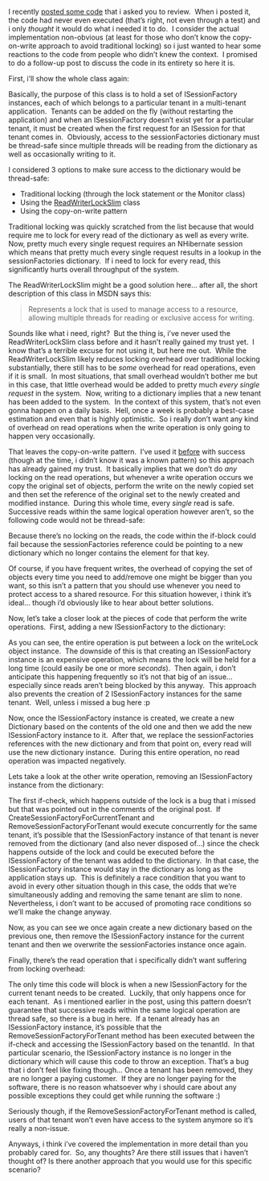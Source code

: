 I recently <a href="/blog/2010/02/wanna-review-my-code/" target="_blank">posted some code</a> that i asked you to review.&#160; When i posted it, the code had never even executed (that’s right, not even through a test) and i only <em>thought</em> it would do what i needed it to do.&#160; I consider the actual implementation non-obvious (at least for those who don’t know the copy-on-write approach to avoid traditional locking) so i just wanted to hear some reactions to the code from people who didn’t knew the context.&#160; I promised to do a follow-up post to discuss the code in its entirety so here it is.

First, i’ll show the whole class again:

<script src="https://gist.github.com/3693200.js?file=s1.cs"></script>

Basically, the purpose of this class is to hold a set of ISessionFactory instances, each of which belongs to a particular tenant in a multi-tenant application.&#160; Tenants can be added on the fly (without restarting the application) and when an ISessionFactory doesn’t exist yet for a particular tenant, it must be created when the first request for an ISession for that tenant comes in.&#160; Obviously, access to the sessionFactories dictionary must be thread-safe since multiple threads will be reading from the dictionary as well as occasionally writing to it.

I considered 3 options to make sure access to the dictionary would be thread-safe:

- Traditional locking (through the lock statement or the Monitor class)
- Using the <a href="http://msdn.microsoft.com/en-us/library/system.threading.readerwriterlockslim.aspx" target="_blank">ReadWriterLockSlim</a> class
- Using the copy-on-write pattern

Traditional locking was quickly scratched from the list because that would require me to lock for every read of the dictionary as well as every write.&#160; Now, pretty much every single request requires an NHibernate session which means that pretty much every single request results in a lookup in the sessionFactories dictionary.&#160; If i need to lock for every read, this significantly hurts overall throughput of the system.&#160; 

The ReadWriterLockSlim might be a good solution here… after all, the short description of this class in MSDN says this:

<blockquote>Represents a lock that is used to manage access to a resource, allowing multiple threads for reading or exclusive access for writing.</blockquote>  

Sounds like what i need, right?&#160; But the thing is, i’ve never used the ReadWriterLockSlim class before and it hasn’t really gained my trust yet.&#160; I know that’s a terrible excuse for not using it, but here me out.&#160; While the ReadWriterLockSlim likely reduces locking overhead over traditional locking substantially, there still has to be <em>some</em> overhead for read operations, even if it is small.&#160; In most situations, that small overhead wouldn’t bother me but in this case, that little overhead would be added to pretty much <em>every single request</em> in the system.&#160; Now, writing to a dictionary implies that a new tenant has been added to the system.&#160; In the context of this system, that’s not even gonna happen on a daily basis.&#160; Hell, once a week is probably a best-case estimation and even that is highly optimistic.&#160; So i really don’t want any kind of overhead on read operations when the write operation is only going to happen very occasionally.

That leaves the copy-on-write pattern.&#160; I’ve used it <a href="/blog/2009/02/challenge-do-you-truly-understand-this-code/" target="_blank">before</a> with success (though at the time, i didn’t know it was a known pattern) so this approach has already gained my trust.&#160; It basically implies that we don’t do <em>any</em> locking on the read operations, but whenever a write operation occurs we copy the original set of objects, perform the write on the newly copied set and then set the reference of the original set to the newly created and modified instance.&#160; During this whole time, every <em>single</em> read is safe.&#160; Successive reads within the same logical operation however aren’t, so the following code would not be thread-safe:

<script src="https://gist.github.com/3693200.js?file=s2.cs"></script>

Because there’s no locking on the reads, the code within the if-block could fail because the sessionFactories reference could be pointing to a new dictionary which no longer contains the element for that key.&#160; 

Of course, if you have frequent writes, the overhead of copying the set of objects every time you need to add/remove one might be bigger than you want, so this isn’t a pattern that you should use whenever you need to protect access to a shared resource. For this situation however, i think it’s ideal… though i’d obviously like to hear about better solutions. 

Now, let’s take a closer look at the pieces of code that perform the write operations.&#160; First, adding a new ISessionFactory to the dictionary:

<script src="https://gist.github.com/3693200.js?file=s3.cs"></script>

As you can see, the entire operation is put between a lock on the writeLock object instance.&#160; The downside of this is that creating an ISessionFactory instance is an expensive operation, which means the lock will be held for a long time (could easily be one or more <em>seconds</em>).&#160; Then again, i don’t anticipate this happening frequently so it’s not that big of an issue… especially since reads aren’t being blocked by this anyway.&#160; This approach also prevents the creation of 2 ISessionFactory instances for the same tenant.&#160; Well, unless i missed a bug here :p

Now, once the ISessionFactory instance is created, we create a new Dictionary based on the contents of the old one and then we add the new ISessionFactory instance to it.&#160; After that, we replace the sessionFactories references with the new dictionary and from that point on, every read will use the new dictionary instance.&#160; During this entire operation, no read operation was impacted negatively.&#160; 

Lets take a look at the other write operation, removing an ISessionFactory instance from the dictionary:

<script src="https://gist.github.com/3693200.js?file=s4.cs"></script>

The first if-check, which happens outside of the lock is a bug that i missed but that was pointed out in the comments of the original post.&#160; If CreateSessionFactoryForCurrentTenant and RemoveSessionFactoryForTenant would execute concurrently for the same tenant, it’s possible that the ISessionFactory instance of that tenant is never removed from the dictionary (and also never disposed of…) since the check happens outside of the lock and could be executed before the ISessionFactory of the tenant was added to the dictionary.&#160; In that case, the ISessionFactory instance would stay in the dictionary as long as the application stays up.&#160; This is definitely a race condition that you want to avoid in every other situation though in this case, the odds that we’re simultaneously adding and removing the same tenant are slim to none.&#160; Nevertheless, i don’t want to be accused of promoting race conditions so we’ll make the change anyway.

<script src="https://gist.github.com/3693200.js?file=s5.cs"></script> 

Now, as you can see we once again create a new dictionary based on the previous one, then remove the ISessionFactory instance for the current tenant and then we overwrite the sessionFactories instance once again. </p>  <p>Finally, there’s the read operation that i specifically didn’t want suffering from locking overhead:

<script src="https://gist.github.com/3693200.js?file=s6.cs"></script>

The only time this code will block is when a new ISessionFactory for the current tenant needs to be created.&#160; Luckily, that only happens once for each tenant.&#160; As i mentioned earlier in the post, using this pattern doesn’t guarantee that successive reads within the same logical operation are thread safe, so there is a bug in here.&#160; If a tenant already has an ISessionFactory instance, it’s possible that the RemoveSessionFactoryForTenant method has been executed between the if-check and accessing the ISessionFactory based on the tenantId.&#160; In that particular scenario, the ISessionFactory instance is no longer in the dictionary which will cause this code to throw an exception. That’s a bug that i don’t feel like fixing though… Once a tenant has been removed, they are no longer a paying customer.&#160; If they are no longer paying for the software, there is no reason whatsoever why i should care about any possible exceptions they could get while running the software :)

Seriously though, if the RemoveSessionFactoryForTenant method is called, users of that tenant won’t even have access to the system anymore so it’s really a non-issue.

Anyways, i think i’ve covered the implementation in more detail than you probably cared for.&#160; So, any thoughts? Are there still issues that i haven’t thought of? Is there another approach that you would use for this specific scenario?